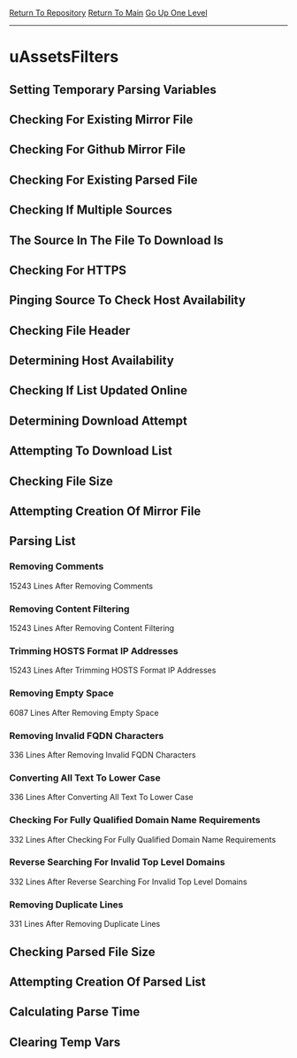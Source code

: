 [Return To Repository](https://github.com/deathbybandaid/piholeparser/)
[Return To Main](https://github.com/deathbybandaid/piholeparser/blob/master/RecentRunLogs/Mainlog.md)
[Go Up One Level](https://github.com/deathbybandaid/piholeparser/blob/master/RecentRunLogs/TopLevelScripts/30-Processing-External-Blacklists.md)
____________________________________
# uAssetsFilters
## Setting Temporary Parsing Variables
## Checking For Existing Mirror File
## Checking For Github Mirror File
## Checking For Existing Parsed File
## Checking If Multiple Sources
## The Source In The File To Download Is
## Checking For HTTPS
## Pinging Source To Check Host Availability
## Checking File Header
## Determining Host Availability
## Checking If List Updated Online
## Determining Download Attempt
## Attempting To Download List
## Checking File Size
## Attempting Creation Of Mirror File
## Parsing List
### Removing Comments
15243 Lines After Removing Comments
### Removing Content Filtering
15243 Lines After Removing Content Filtering
### Trimming HOSTS Format IP Addresses
15243 Lines After Trimming HOSTS Format IP Addresses
### Removing Empty Space
6087 Lines After Removing Empty Space
### Removing Invalid FQDN Characters
336 Lines After Removing Invalid FQDN Characters
### Converting All Text To Lower Case
336 Lines After Converting All Text To Lower Case
### Checking For Fully Qualified Domain Name Requirements
332 Lines After Checking For Fully Qualified Domain Name Requirements
### Reverse Searching For Invalid Top Level Domains
332 Lines After Reverse Searching For Invalid Top Level Domains
### Removing Duplicate Lines
331 Lines After Removing Duplicate Lines
## Checking Parsed File Size
## Attempting Creation Of Parsed List
## Calculating Parse Time
## Clearing Temp Vars
